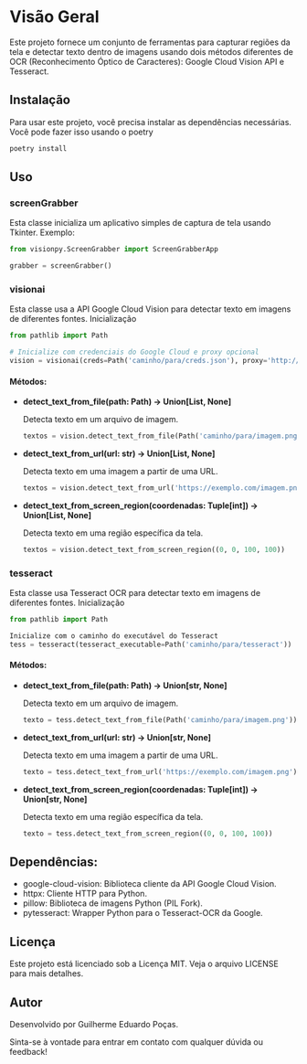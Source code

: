 # Visão Geral

Este projeto fornece um conjunto de ferramentas para capturar regiões da tela e detectar texto dentro de imagens usando dois métodos diferentes de OCR (Reconhecimento Óptico de Caracteres): Google Cloud Vision API e Tesseract.

## Instalação

Para usar este projeto, você precisa instalar as dependências necessárias. Você pode fazer isso usando o poetry


```bash
poetry install
```

## Uso
### screenGrabber

Esta classe inicializa um aplicativo simples de captura de tela usando Tkinter.
Exemplo:

```python
from visionpy.ScreenGrabber import ScreenGrabberApp

grabber = screenGrabber()
```

### visionai

Esta classe usa a API Google Cloud Vision para detectar texto em imagens de diferentes fontes.
Inicialização


```python
from pathlib import Path

# Inicialize com credenciais do Google Cloud e proxy opcional
vision = visionai(creds=Path('caminho/para/creds.json'), proxy='http://seu.proxy:porta')
```

#### Métodos:

- __detect_text_from_file(path: Path) -> Union[List, None]__

    Detecta texto em um arquivo de imagem.

    
    ```python
    textos = vision.detect_text_from_file(Path('caminho/para/imagem.png'))
    ```
- __detect_text_from_url(url: str) -> Union[List, None]__

    Detecta texto em uma imagem a partir de uma URL.

    
    ```python
    textos = vision.detect_text_from_url('https://exemplo.com/imagem.png')
    ```
- __detect_text_from_screen_region(coordenadas: Tuple[int]) -> Union[List, None]__

    Detecta texto em uma região específica da tela.

    
    ```python
    textos = vision.detect_text_from_screen_region((0, 0, 100, 100))
    ```

### tesseract

Esta classe usa Tesseract OCR para detectar texto em imagens de diferentes fontes.
Inicialização


```python
from pathlib import Path

Inicialize com o caminho do executável do Tesseract
tess = tesseract(tesseract_executable=Path('caminho/para/tesseract'))
```
#### Métodos:

- __detect_text_from_file(path: Path) -> Union[str, None]__

    Detecta texto em um arquivo de imagem.

    
    ```python
    texto = tess.detect_text_from_file(Path('caminho/para/imagem.png'))
    ```
- __detect_text_from_url(url: str) -> Union[str, None]__

    Detecta texto em uma imagem a partir de uma URL.

    
    ```python
    texto = tess.detect_text_from_url('https://exemplo.com/imagem.png')
    ```

- __detect_text_from_screen_region(coordenadas: Tuple[int]) -> Union[str, None]__

    Detecta texto em uma região específica da tela.

    
    ```python
    texto = tess.detect_text_from_screen_region((0, 0, 100, 100))
    ```

## Dependências:

- google-cloud-vision: Biblioteca cliente da API Google Cloud Vision.
- httpx: Cliente HTTP para Python.
- pillow: Biblioteca de imagens Python (PIL Fork).
- pytesseract: Wrapper Python para o Tesseract-OCR da Google.

## Licença

Este projeto está licenciado sob a Licença MIT. Veja o arquivo LICENSE para mais detalhes.

## Autor

Desenvolvido por Guilherme Eduardo Poças.

Sinta-se à vontade para entrar em contato com qualquer dúvida ou feedback!